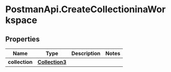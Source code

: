 # PostmanApi.CreateCollectioninaWorkspace

## Properties

Name | Type | Description | Notes
------------ | ------------- | ------------- | -------------
**collection** | [**Collection3**](Collection3.md) |  | 


